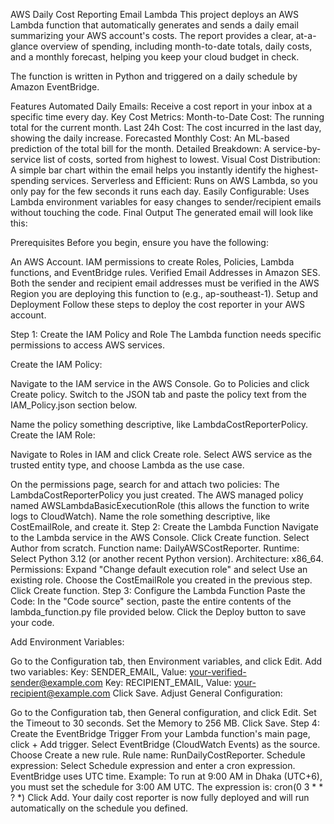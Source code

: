 AWS Daily Cost Reporting Email Lambda
This project deploys an AWS Lambda function that automatically generates and sends a daily email summarizing your AWS account's costs. The report provides a clear, at-a-glance overview of spending, including month-to-date totals, daily costs, and a monthly forecast, helping you keep your cloud budget in check.

The function is written in Python and triggered on a daily schedule by Amazon EventBridge.

Features
Automated Daily Emails: Receive a cost report in your inbox at a specific time every day.
Key Cost Metrics:
Month-to-Date Cost: The running total for the current month.
Last 24h Cost: The cost incurred in the last day, showing the daily increase.
Forecasted Monthly Cost: An ML-based prediction of the total bill for the month.
Detailed Breakdown: A service-by-service list of costs, sorted from highest to lowest.
Visual Cost Distribution: A simple bar chart within the email helps you instantly identify the highest-spending services.
Serverless and Efficient: Runs on AWS Lambda, so you only pay for the few seconds it runs each day.
Easily Configurable: Uses Lambda environment variables for easy changes to sender/recipient emails without touching the code.
Final Output
The generated email will look like this:

Prerequisites
Before you begin, ensure you have the following:

An AWS Account.
IAM permissions to create Roles, Policies, Lambda functions, and EventBridge rules.
Verified Email Addresses in Amazon SES. Both the sender and recipient email addresses must be verified in the AWS Region you are deploying this function to (e.g., ap-southeast-1).
Setup and Deployment
Follow these steps to deploy the cost reporter in your AWS account.

Step 1: Create the IAM Policy and Role
The Lambda function needs specific permissions to access AWS services.

Create the IAM Policy:

Navigate to the IAM service in the AWS Console.
Go to Policies and click Create policy.
Switch to the JSON tab and paste the policy text from the IAM_Policy.json section below.
<!-- end list -->

Name the policy something descriptive, like LambdaCostReporterPolicy.
Create the IAM Role:

Navigate to Roles in IAM and click Create role.
Select AWS service as the trusted entity type, and choose Lambda as the use case.
<!-- end list -->

On the permissions page, search for and attach two policies:
The LambdaCostReporterPolicy you just created.
The AWS managed policy named AWSLambdaBasicExecutionRole (this allows the function to write logs to CloudWatch).
Name the role something descriptive, like CostEmailRole, and create it.
Step 2: Create the Lambda Function
Navigate to the Lambda service in the AWS Console.
Click Create function.
Select Author from scratch.
Function name: DailyAWSCostReporter.
Runtime: Select Python 3.12 (or another recent Python version).
Architecture: x86_64.
Permissions: Expand "Change default execution role" and select Use an existing role. Choose the CostEmailRole you created in the previous step.
Click Create function.
Step 3: Configure the Lambda Function
Paste the Code: In the "Code source" section, paste the entire contents of the lambda_function.py file provided below. Click the Deploy button to save your code.

Add Environment Variables:

Go to the Configuration tab, then Environment variables, and click Edit.
Add two variables:
Key: SENDER_EMAIL, Value: your-verified-sender@example.com
Key: RECIPIENT_EMAIL, Value: your-recipient@example.com
Click Save.
Adjust General Configuration:

Go to the Configuration tab, then General configuration, and click Edit.
Set the Timeout to 30 seconds.
Set the Memory to 256 MB.
Click Save.
Step 4: Create the EventBridge Trigger
From your Lambda function's main page, click + Add trigger.
Select EventBridge (CloudWatch Events) as the source.
Choose Create a new rule.
Rule name: RunDailyCostReporter.
Schedule expression: Select Schedule expression and enter a cron expression. EventBridge uses UTC time.
Example: To run at 9:00 AM in Dhaka (UTC+6), you must set the schedule for 3:00 AM UTC. The expression is: cron(0 3 * * ? *)
Click Add.
Your daily cost reporter is now fully deployed and will run automatically on the schedule you defined.